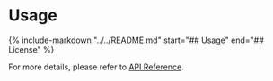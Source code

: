 # Usage

{% include-markdown "../../README.md" start="## Usage" end="## License" %}

For more details, please refer to [API Reference](../API/api_reference.md).
